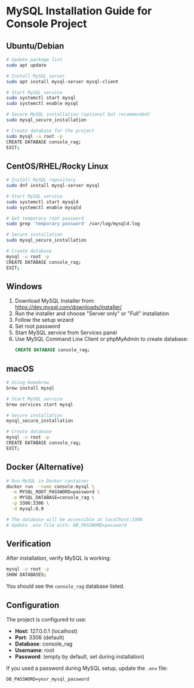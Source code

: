 # MySQL Installation Guide for Console Project

## Ubuntu/Debian
```bash
# Update package list
sudo apt update

# Install MySQL server
sudo apt install mysql-server mysql-client

# Start MySQL service
sudo systemctl start mysql
sudo systemctl enable mysql

# Secure MySQL installation (optional but recommended)
sudo mysql_secure_installation

# Create database for the project
sudo mysql -u root -p
CREATE DATABASE console_rag;
EXIT;
```

## CentOS/RHEL/Rocky Linux
```bash
# Install MySQL repository
sudo dnf install mysql-server mysql

# Start MySQL service
sudo systemctl start mysqld
sudo systemctl enable mysqld

# Get temporary root password
sudo grep 'temporary password' /var/log/mysqld.log

# Secure installation
sudo mysql_secure_installation

# Create database
mysql -u root -p
CREATE DATABASE console_rag;
EXIT;
```

## Windows
1. Download MySQL Installer from: https://dev.mysql.com/downloads/installer/
2. Run the installer and choose "Server only" or "Full" installation
3. Follow the setup wizard
4. Set root password
5. Start MySQL service from Services panel
6. Use MySQL Command Line Client or phpMyAdmin to create database:
   ```sql
   CREATE DATABASE console_rag;
   ```

## macOS
```bash
# Using Homebrew
brew install mysql

# Start MySQL service
brew services start mysql

# Secure installation
mysql_secure_installation

# Create database
mysql -u root -p
CREATE DATABASE console_rag;
EXIT;
```

## Docker (Alternative)
```bash
# Run MySQL in Docker container
docker run --name console-mysql \
  -e MYSQL_ROOT_PASSWORD=password \
  -e MYSQL_DATABASE=console_rag \
  -p 3306:3306 \
  -d mysql:8.0

# The database will be accessible at localhost:3306
# Update .env file with: DB_PASSWORD=password
```

## Verification
After installation, verify MySQL is working:
```bash
mysql -u root -p
SHOW DATABASES;
```

You should see the `console_rag` database listed.

## Configuration
The project is configured to use:
- **Host**: 127.0.0.1 (localhost)
- **Port**: 3306 (default)
- **Database**: console_rag
- **Username**: root
- **Password**: (empty by default, set during installation)

If you used a password during MySQL setup, update the `.env` file:
```
DB_PASSWORD=your_mysql_password
```